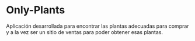# Only-Plants
Aplicación desarrollada para encontrar las plantas adecuadas para comprar y a la vez ser un sitio de ventas para poder obtener esas plantas.
